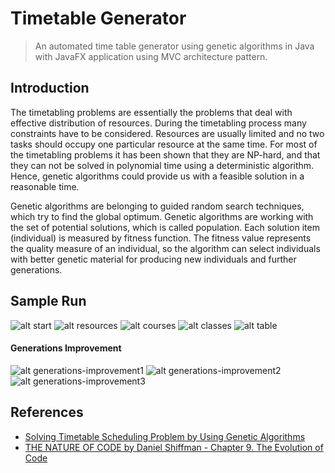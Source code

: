 # Timetable Generator

> An automated time table generator using genetic algorithms in Java with JavaFX application using MVC architecture pattern.

## Introduction
The timetabling problems are essentially the problems that deal with effective distribution of resources. During the timetabling process many constraints have to be considered. Resources are usually limited and no two tasks should occupy one particular resource at the same time. For most of the timetabling problems it has been shown that they are NP-hard, and that they can not be solved in polynomial time using a deterministic algorithm. Hence, genetic algorithms could provide us with a feasible solution in a reasonable time.

Genetic algorithms are belonging to guided random search techniques, which try to find the global optimum. Genetic algorithms are working with the set of potential solutions, which is called population. Each solution item (individual) is measured by fitness function. The fitness value represents the quality measure of an individual, so the algorithm can select individuals with better genetic material for producing new individuals and further generations.

## Sample Run
![alt start](http://www5.0zz0.com/2018/08/13/19/620371135.png)
![alt resources](http://www5.0zz0.com/2018/08/13/19/647305386.png)
![alt courses](http://www5.0zz0.com/2018/08/13/19/122709153.png)
![alt classes](http://www4.0zz0.com/2018/08/13/19/345193387.png)
![alt table](http://www4.0zz0.com/2018/08/13/19/105904211.png)
#### Generations Improvement ####
![alt generations-improvement1](http://www3.0zz0.com/2018/08/13/19/973571343.png)
![alt generations-improvement2](http://www3.0zz0.com/2018/08/13/19/894304128.png)
![alt generations-improvement3](http://www3.0zz0.com/2018/08/13/19/331989317.png)

## References
* [Solving Timetable Scheduling Problem by Using Genetic Algorithms](https://pdfs.semanticscholar.org/c266/52a46bee76a6395818da5984aacdb4e7568b.pdf)
* [THE NATURE OF CODE by Daniel Shiffman - Chapter 9. The Evolution of Code](https://natureofcode.com/book/chapter-9-the-evolution-of-code/)
